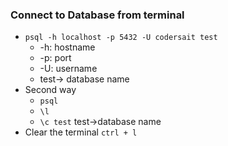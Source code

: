 ### Connect to Database from terminal 
- `psql -h localhost -p 5432 -U codersait test`
  - -h: hostname
  - -p: port
  - -U: username
  - test-> database name
- Second way
  - `psql`
  - `\l`
  -  `\c test` test->database name
- Clear the terminal `ctrl + l`
